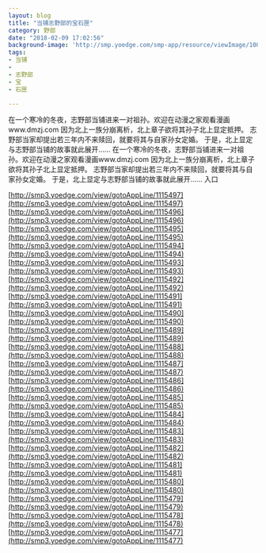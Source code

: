 ```yaml
---
layout: blog
title: "当铺志野部的宝石匣"
category: 野部
date: "2018-02-09 17:02:56"
background-image: 'http://smp.yoedge.com/smp-app/resource/viewImage/1004031appline.png'
tags:
- 当铺
-  
- 志野部
- 宝
- 石匣

---
```

在一个寒冷的冬夜，志野部当铺进来一对祖孙。欢迎在动漫之家观看漫画www.dmzj.com 因为北上一族分崩离析，北上章子欲将其孙子北上显定抵押。 志野部当家却提出若三年内不来赎回，就要将其与自家孙女定婚。 于是，北上显定与志野部当铺的故事就此展开……
在一个寒冷的冬夜，志野部当铺进来一对祖孙。欢迎在动漫之家观看漫画www.dmzj.com 因为北上一族分崩离析，北上章子欲将其孙子北上显定抵押。 志野部当家却提出若三年内不来赎回，就要将其与自家孙女定婚。 于是，北上显定与志野部当铺的故事就此展开……
入口

[http://smp3.yoedge.com/view/gotoAppLine/1115497](http://smp3.yoedge.com/view/gotoAppLine/1115497)
[http://smp3.yoedge.com/view/gotoAppLine/1115496](http://smp3.yoedge.com/view/gotoAppLine/1115496)
[http://smp3.yoedge.com/view/gotoAppLine/1115495](http://smp3.yoedge.com/view/gotoAppLine/1115495)
[http://smp3.yoedge.com/view/gotoAppLine/1115494](http://smp3.yoedge.com/view/gotoAppLine/1115494)
[http://smp3.yoedge.com/view/gotoAppLine/1115493](http://smp3.yoedge.com/view/gotoAppLine/1115493)
[http://smp3.yoedge.com/view/gotoAppLine/1115492](http://smp3.yoedge.com/view/gotoAppLine/1115492)
[http://smp3.yoedge.com/view/gotoAppLine/1115491](http://smp3.yoedge.com/view/gotoAppLine/1115491)
[http://smp3.yoedge.com/view/gotoAppLine/1115490](http://smp3.yoedge.com/view/gotoAppLine/1115490)
[http://smp3.yoedge.com/view/gotoAppLine/1115489](http://smp3.yoedge.com/view/gotoAppLine/1115489)
[http://smp3.yoedge.com/view/gotoAppLine/1115488](http://smp3.yoedge.com/view/gotoAppLine/1115488)
[http://smp3.yoedge.com/view/gotoAppLine/1115487](http://smp3.yoedge.com/view/gotoAppLine/1115487)
[http://smp3.yoedge.com/view/gotoAppLine/1115486](http://smp3.yoedge.com/view/gotoAppLine/1115486)
[http://smp3.yoedge.com/view/gotoAppLine/1115485](http://smp3.yoedge.com/view/gotoAppLine/1115485)
[http://smp3.yoedge.com/view/gotoAppLine/1115484](http://smp3.yoedge.com/view/gotoAppLine/1115484)
[http://smp3.yoedge.com/view/gotoAppLine/1115483](http://smp3.yoedge.com/view/gotoAppLine/1115483)
[http://smp3.yoedge.com/view/gotoAppLine/1115482](http://smp3.yoedge.com/view/gotoAppLine/1115482)
[http://smp3.yoedge.com/view/gotoAppLine/1115481](http://smp3.yoedge.com/view/gotoAppLine/1115481)
[http://smp3.yoedge.com/view/gotoAppLine/1115480](http://smp3.yoedge.com/view/gotoAppLine/1115480)
[http://smp3.yoedge.com/view/gotoAppLine/1115479](http://smp3.yoedge.com/view/gotoAppLine/1115479)
[http://smp3.yoedge.com/view/gotoAppLine/1115478](http://smp3.yoedge.com/view/gotoAppLine/1115478)
[http://smp3.yoedge.com/view/gotoAppLine/1115477](http://smp3.yoedge.com/view/gotoAppLine/1115477)

        
